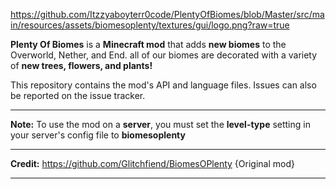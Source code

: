 https://github.com/Itzzyaboyterr0code/PlentyOfBiomes/blob/Master/src/main/resources/assets/biomesoplenty/textures/gui/logo.png?raw=true

**Plenty Of Biomes** is a **Minecraft mod** that adds **new biomes** to the Overworld, Nether, and End. all of our biomes are decorated with a variety of **new trees, flowers, and plants!**

This repository contains the mod's API and language files. Issues can also be reported on the issue tracker.

-----------------

**Note:** To use the mod on a **server**, you must set the **level-type** setting in your server's config file to **biomesoplenty**

-----------------

**Credit:** https://github.com/Glitchfiend/BiomesOPlenty {Original mod}

-----------------

